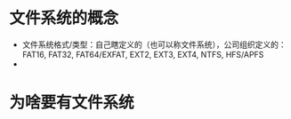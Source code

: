 

# 文件系统的概念

- 文件系统格式/类型：自己瞎定义的（也可以称文件系统），公司组织定义的：FAT16, FAT32, FAT64/EXFAT, EXT2, EXT3, EXT4, NTFS, HFS/APFS
- 



# 为啥要有文件系统
